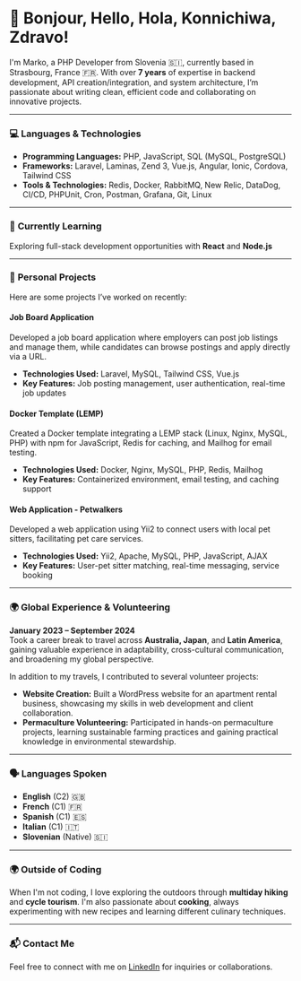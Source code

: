 # 👋 Bonjour, Hello, Hola, Konnichiwa, Zdravo! 

I'm Marko, a PHP Developer from Slovenia 🇸🇮, currently based in Strasbourg, France 🇫🇷. With over **7 years** of expertise in backend development, API creation/integration, and system architecture, I’m passionate about writing clean, efficient code and collaborating on innovative projects.

---

### 💻 **Languages & Technologies**
- **Programming Languages:** PHP, JavaScript, SQL (MySQL, PostgreSQL)
- **Frameworks:** Laravel, Laminas, Zend 3, Vue.js, Angular, Ionic, Cordova, Tailwind CSS
- **Tools & Technologies:** Redis, Docker, RabbitMQ, New Relic, DataDog, CI/CD, PHPUnit, Cron, Postman, Grafana, Git, Linux

---

### 🌱 **Currently Learning**
Exploring full-stack development opportunities with **React** and **Node.js**

---

### 🚀 **Personal Projects**  
Here are some projects I’ve worked on recently:

#### **Job Board Application**
Developed a job board application where employers can post job listings and manage them, while candidates can browse postings and apply directly via a URL.  
- **Technologies Used:** Laravel, MySQL, Tailwind CSS, Vue.js  
- **Key Features:** Job posting management, user authentication, real-time job updates

#### **Docker Template (LEMP)**
Created a Docker template integrating a LEMP stack (Linux, Nginx, MySQL, PHP) with npm for JavaScript, Redis for caching, and Mailhog for email testing.  
- **Technologies Used:** Docker, Nginx, MySQL, PHP, Redis, Mailhog  
- **Key Features:** Containerized environment, email testing, and caching support

#### **Web Application - Petwalkers**
Developed a web application using Yii2 to connect users with local pet sitters, facilitating pet care services.  
- **Technologies Used:** Yii2, Apache, MySQL, PHP, JavaScript, AJAX  
- **Key Features:** User-pet sitter matching, real-time messaging, service booking

---

### 🌍 **Global Experience & Volunteering**  
**January 2023 – September 2024**  
Took a career break to travel across **Australia, Japan**, and **Latin America**, gaining valuable experience in adaptability, cross-cultural communication, and broadening my global perspective.  

In addition to my travels, I contributed to several volunteer projects:  
- **Website Creation:** Built a WordPress website for an apartment rental business, showcasing my skills in web development and client collaboration.  
- **Permaculture Volunteering:** Participated in hands-on permaculture projects, learning sustainable farming practices and gaining practical knowledge in environmental stewardship.

---

### 🗣️ **Languages Spoken**
- **English** (C2) 🇬🇧
- **French** (C1) 🇫🇷
- **Spanish** (C1) 🇪🇸
- **Italian** (C1) 🇮🇹
- **Slovenian** (Native) 🇸🇮

---

### 🌍 **Outside of Coding**  
When I'm not coding, I love exploring the outdoors through **multiday hiking** and **cycle tourism**. I'm also passionate about **cooking**, always experimenting with new recipes and learning different culinary techniques.

---

### 📬 **Contact Me**
Feel free to connect with me on [LinkedIn](https://www.linkedin.com/in/marko-milic178/) for inquiries or collaborations.
